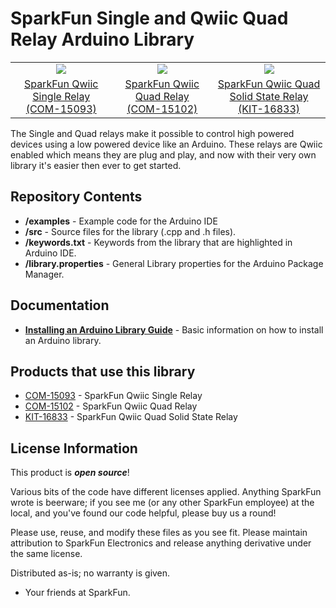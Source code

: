 SparkFun Single and Qwiic Quad Relay Arduino Library
========================================

<table class="table table-hover table-striped table-bordered">
  <tr align="center">
   <td><a href="https://www.sparkfun.com/products/15093"><img src="https://cdn.sparkfun.com/assets/parts/1/3/4/5/1/15093-SparkFun_Qwiic_Single_Relay-01.jpg"></a></td>
   <td><a href="https://www.sparkfun.com/products/15102"><img src="https://cdn.sparkfun.com/assets/parts/1/3/4/6/2/15102-SparkFun_Qwiic_Quad_Relay-01a.jpg"></a></td>
   <td><a href="https://www.sparkfun.com/products/16833"><img src="https://cdn.sparkfun.com/r/500-500/assets/parts/1/5/7/5/4/16833-SparkFun_Qwiic_Quad_Solid_State_Relay_Kit-01.jpg"></a></td>
  </tr>
  <tr align="center">
    <td><a href="https://www.sparkfun.com/products/15093">SparkFun Qwiic Single Relay (COM-15093)</a></td>
    <td><a href="https://www.sparkfun.com/products/15102">SparkFun Qwiic Quad Relay (COM-15102)</a></td>
    <td><a href="https://www.sparkfun.com/products/16833">SparkFun Qwiic Quad Solid State Relay (KIT-16833)</a></td>
  </tr>
</table>

The Single and Quad relays make it possible to control high powered devices
using a low powered device like an Arduino. These relays are Qwiic enabled
which means they are plug and play, and now with their very own library it's
easier then ever to get started.  

Repository Contents
-------------------

* **/examples** - Example code for the Arduino IDE 
* **/src** - Source files for the library (.cpp and .h files). 
* **/keywords.txt** - Keywords from the library that are highlighted in Arduino IDE.
* **/library.properties** - General Library properties for the Arduino Package Manager.

Documentation
--------------

* **[Installing an Arduino Library Guide](https://learn.sparkfun.com/tutorials/installing-an-arduino-library)** - Basic information on how to install an Arduino library.

Products that use this library
--------------
* [COM-15093](https://www.sparkfun.com/products/15093) - SparkFun Qwiic Single Relay 
* [COM-15102](https://www.sparkfun.com/products/15102) - SparkFun Qwiic Quad Relay
* [KIT-16833](https://www.sparkfun.com/products/15102) - SparkFun Qwiic Quad Solid State Relay

License Information
-------------------

This product is _**open source**_! 

Various bits of the code have different licenses applied. Anything SparkFun wrote is beerware; if you see me (or any other SparkFun employee) at the local, and you've found our code helpful, please buy us a round!

Please use, reuse, and modify these files as you see fit. Please maintain attribution to SparkFun Electronics and release anything derivative under the same license.

Distributed as-is; no warranty is given.

- Your friends at SparkFun.

